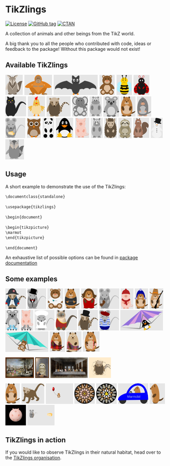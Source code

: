 # TikZlings

[![License](https://img.shields.io/github/license/samcarter/tikzlings.svg?color=blue)](http://www.latex-project.org/lppl.txt)
[![GitHub tag](https://img.shields.io/github/tag/samcarter/tikzlings.svg?label=current%20version&color=blue)](https://github.com/samcarter/tikzlings/releases/latest)
[![CTAN](https://img.shields.io/ctan/v/tikzlings.svg?color=blue)](https://ctan.org/pkg/tikzlings)

A collection of animals and other beings from the TikZ world.

A big thank you to all the people who contributed with code, ideas or feedback to the package! Without this package would not exist!

## Available TikZlings

<a href="./examples/anteater.tex"><img src="./examples/anteater.svg" alt="Anteater" height="64"></a>
<a href="./examples/ape.tex"><img src="./examples/ape.svg" alt="Ape" height="64"></a>
<a href="./examples/bat.tex"><img src="./examples/bat.svg" alt="Bat" height="64"></a>
<a href="./examples/bear.tex"><img src="./examples/bear.svg" alt="Bear" height="64"></a>
<a href="./examples/bee.tex"><img src="./examples/bee.svg" alt="Bee" height="64"></a>
<a href="./examples/bug.tex"><img src="./examples/bug.svg" alt="Bug" height="64"></a>
<a href="./examples/cat.tex"><img src="./examples/cat.svg" alt="Cat" height="64"></a>
<a href="./examples/chicken.tex"><img src="./examples/chicken.svg" alt="Chicken" height="64"></a>
<a href="./examples/coati.tex"><img src="./examples/coati.svg" alt="Coati" height="64"></a>
<a href="./examples/elephant.tex"><img src="./examples/elephant.svg" alt="Elephant" height="64"></a>
<a href="./examples/hippo.tex"><img src="./examples/hippo.svg" alt="Hippo" height="64"></a>
<a href="./examples/koala.tex"><img src="./examples/koala.svg" alt="Koala" height="64"></a>
<a href="./examples/marmot.tex"><img src="./examples/marmot.svg" alt="Marmot" height="64"></a>
<a href="./examples/mole.tex"><img src="./examples/mole.svg" alt="Mole" height="64"></a>
<a href="./examples/mouse.tex"><img src="./examples/mouse.svg" alt="Mouse" height="64"></a>
<a href="./examples/owl.tex"><img src="./examples/owl.svg" alt="Owl" height="64"></a>
<a href="./examples/panda.tex"><img src="./examples/panda.svg" alt="Panda" height="64"></a>
<a href="./examples/pingu.tex"><img src="./examples/pingu.svg" alt="Penguin" height="64"></a>
<a href="./examples/pig.tex"><img src="./examples/pig.svg" alt="Pig" height="64"></a>
<a href="./examples/rhino.tex"><img src="./examples/rhino.svg" alt="Rhino" height="64"></a>
<a href="./examples/sheep.tex"><img src="./examples/sheep.svg" alt="Sheep" height="64"></a>
<a href="./examples/sloth.tex"><img src="./examples/sloth.svg" alt="Sloth" height="64"></a>
<a href="./examples/squirrel.tex"><img src="./examples/squirrel.svg" alt="Squirrel" height="64"></a>
<a href="./examples/snowman.tex"><img src="./examples/snowman.svg" alt="Snowman" height="64"></a>
<a href="./examples/wolf.tex"><img src="./examples/wolf.svg" alt="Wolf" height="64"></a>

## Usage

A short example to demonstrate the use of the TikZlings:

```
\documentclass{standalone}

\usepackage{tikzlings}

\begin{document}

\begin{tikzpicture}
\marmot
\end{tikzpicture}	
	
\end{document}
```

An exhaustive list of possible options can be found in [package documentation](https://github.com/samcarter/tikzlings/blob/main/DOCUMENTATION.pdf)

## Some examples

<a href="./showcase/Napoleon.svg"><img src="./showcase/Napoleon.svg" alt="Napoleon" height="64"></a>
<a href="./showcase/Alfred_the_mouse.svg"><img src="./showcase/Alfred_the_mouse.svg" alt="Alfred the mouse" height="64"></a>
<a href="./showcase/Latex3_bear.svg"><img src="./showcase/Latex3_bear.svg" alt="Latex3 bear" height="64"></a>
<a href="./showcase/Marmot_geek.svg"><img src="./showcase/Marmot_geek.svg" alt="Marmot Geek" height="64"></a>
<a href="./showcase/Miss_marmot.svg"><img src="./showcase/Miss_marmot.svg" alt="Miss Marmot" height="64"></a>
<a href="./showcase/Mouse_chocolate.svg"><img src="./showcase/Mouse_chocolate.svg" alt="Mouse chocolate" height="64"></a>
<a href="./showcase/Winter_pig.svg"><img src="./showcase/Winter_pig.svg" alt="Winter pig" height="64"></a>
<a href="./showcase/Winter_marmot.svg"><img src="./showcase/Winter_marmot.svg" alt="Winter marmot" height="64"></a>
<a href="./showcase/Wild_west_marmot.svg"><img src="./showcase/Wild_west_marmot.svg" alt="Wild west marmot" height="64"></a>
<a href="./showcase/Roller_skates_koala.svg"><img src="./showcase/Roller_skates_koala.svg" alt="Roller skates koala" height="64"></a>
<a href="./showcase/Roller_skates_pig.svg"><img src="./showcase/Roller_skates_pig.svg" alt="Roller skates pig" height="64"></a>
<a href="./showcase/Nurse.svg"><img src="./showcase/Nurse.svg" alt="Nurse" height="64"></a>
<a href="./showcase/Aouda.svg"><img src="./showcase/Aouda.svg" alt="Princess Aouda" height="64"></a>
<a href="./showcase/Phileas_Fogg.svg"><img src="./showcase/Phileas_Fogg.svg" alt="Phileas Fogg" height="64"></a>
<a href="./showcase/Passepartout.svg"><img src="./showcase/Passepartout.svg" alt="Passepartout" height="64"></a>
<a href="./showcase/Hang_gliding_pingu.svg"><img src="./showcase/Hang_gliding_pingu.svg" alt="Hang gliding pingu" height="64"></a>
<a href="./showcase/Hang_gliding_bear.svg"><img src="./showcase/Hang_gliding_bear.svg" alt="Hang gliding bear" height="64"></a>
<a href="./showcase/Tartan.svg"><img src="./showcase/Tartan.svg" alt="Tartan" height="64"></a>
<a href="./showcase/Haggis.svg"><img src="./showcase/Haggis.svg" alt="Haggis" height="64"></a>
<a href="./showcase/Marmot_cupid.tex"><img src="./showcase/Marmot_cupid.svg" alt="Marmot cupid" height="64"></a>

<a href="./showcase/Bruegel.svg"><img src="./showcase/Bruegel.svg" alt="Bruegel" height="64"></a>
<a href="./showcase/ElGreco.svg"><img src="./showcase/ElGreco.svg" alt="ElGreco" height="64"></a>
<a href="./showcase/Last_supper.svg"><img src="./showcase/Last_supper.svg" alt="Last Supper" height="64"></a>
<a href="./showcase/Vitruvian_coati.svg"><img src="./showcase/Vitruvian_coati.svg" alt="Vitruvian coati" height="64"></a>

<a href="./showcase/lt3marmot.tex"><img src="./showcase/lt3marmot.svg" alt="lt3marmot" height="64"></a>
<a href="./showcase/Coati_custom_body.tex"><img src="./showcase/Coati_custom_body.svg" alt="Custom Body Coati" height="64"></a>
<a href="./showcase/Jumping_marmot_ballon.tex"><img src="./showcase/Jumping_marmot_ballon_bg.png" alt="Jumping Ballon Marmot" height="64"></a>
<a href="./showcase/Mandala.tex"><img src="./showcase/Mandala.svg" alt="Mandala" height="64"></a>
<a href="./showcase/Mandala2.tex"><img src="./showcase/Mandala2.svg" alt="Mandala" height="64"></a>
<a href="./showcase/Marmobil.svg"><img src="./showcase/Marmobil.svg" alt="Marmobil" height="64"></a>
<a href="./showcase/Marmot_side.svg"><img src="./showcase/Marmot_side.svg" alt="Marmot side" height="64"></a>
<a href="./showcase/Spherical_pig.tex"><img src="./showcase/Spherical_pig.png" alt="Spherical pig" height="64"></a>
<a href="./showcase/Rodent_Hood.tex"><img src="./showcase/Rodent_Hood_bg.png" alt="Rodent Hood" height="64"></a>

## TikZlings in action

If you would like to observe TikZlings in their natural habitat, head over to the [TikZlings organisation](https://github.com/TikZlings/).
